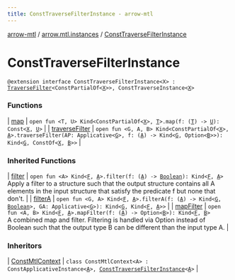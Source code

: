 ```yaml
---
title: ConstTraverseFilterInstance - arrow-mtl
---
```


[arrow-mtl](../../index.html) / [arrow.mtl.instances](../index.html) / [ConstTraverseFilterInstance](./index.html)

# ConstTraverseFilterInstance

`@extension interface ConstTraverseFilterInstance<X> : `[`TraverseFilter`](../../arrow.mtl.typeclasses/-traverse-filter/index.html)`<ConstPartialOf<`[`X`](index.html#X)`>>, ConstTraverseInstance<`[`X`](index.html#X)`>`

### Functions

| [map](map.html) | `open fun <T, U> Kind<ConstPartialOf<`[`X`](index.html#X)`>, `[`T`](map.html#T)`>.map(f: (`[`T`](map.html#T)`) -> `[`U`](map.html#U)`): Const<`[`X`](index.html#X)`, `[`U`](map.html#U)`>` |
| [traverseFilter](traverse-filter.html) | `open fun <G, A, B> Kind<ConstPartialOf<`[`X`](index.html#X)`>, `[`A`](traverse-filter.html#A)`>.traverseFilter(AP: Applicative<`[`G`](traverse-filter.html#G)`>, f: (`[`A`](traverse-filter.html#A)`) -> Kind<`[`G`](traverse-filter.html#G)`, Option<`[`B`](traverse-filter.html#B)`>>): Kind<`[`G`](traverse-filter.html#G)`, ConstOf<`[`X`](index.html#X)`, `[`B`](traverse-filter.html#B)`>>` |

### Inherited Functions

| [filter](../../arrow.mtl.typeclasses/-traverse-filter/filter.html) | `open fun <A> Kind<`[`F`](../../arrow.mtl.typeclasses/-traverse-filter/index.html#F)`, `[`A`](../../arrow.mtl.typeclasses/-traverse-filter/filter.html#A)`>.filter(f: (`[`A`](../../arrow.mtl.typeclasses/-traverse-filter/filter.html#A)`) -> `[`Boolean`](https://kotlinlang.org/api/latest/jvm/stdlib/kotlin/-boolean/index.html)`): Kind<`[`F`](../../arrow.mtl.typeclasses/-traverse-filter/index.html#F)`, `[`A`](../../arrow.mtl.typeclasses/-traverse-filter/filter.html#A)`>`<br>Apply a filter to a structure such that the output structure contains all A elements in the input structure that satisfy the predicate f but none that don't. |
| [filterA](../../arrow.mtl.typeclasses/-traverse-filter/filter-a.html) | `open fun <G, A> Kind<`[`F`](../../arrow.mtl.typeclasses/-traverse-filter/index.html#F)`, `[`A`](../../arrow.mtl.typeclasses/-traverse-filter/filter-a.html#A)`>.filterA(f: (`[`A`](../../arrow.mtl.typeclasses/-traverse-filter/filter-a.html#A)`) -> Kind<`[`G`](../../arrow.mtl.typeclasses/-traverse-filter/filter-a.html#G)`, `[`Boolean`](https://kotlinlang.org/api/latest/jvm/stdlib/kotlin/-boolean/index.html)`>, GA: Applicative<`[`G`](../../arrow.mtl.typeclasses/-traverse-filter/filter-a.html#G)`>): Kind<`[`G`](../../arrow.mtl.typeclasses/-traverse-filter/filter-a.html#G)`, Kind<`[`F`](../../arrow.mtl.typeclasses/-traverse-filter/index.html#F)`, `[`A`](../../arrow.mtl.typeclasses/-traverse-filter/filter-a.html#A)`>>` |
| [mapFilter](../../arrow.mtl.typeclasses/-traverse-filter/map-filter.html) | `open fun <A, B> Kind<`[`F`](../../arrow.mtl.typeclasses/-traverse-filter/index.html#F)`, `[`A`](../../arrow.mtl.typeclasses/-traverse-filter/map-filter.html#A)`>.mapFilter(f: (`[`A`](../../arrow.mtl.typeclasses/-traverse-filter/map-filter.html#A)`) -> Option<`[`B`](../../arrow.mtl.typeclasses/-traverse-filter/map-filter.html#B)`>): Kind<`[`F`](../../arrow.mtl.typeclasses/-traverse-filter/index.html#F)`, `[`B`](../../arrow.mtl.typeclasses/-traverse-filter/map-filter.html#B)`>`<br>A combined map and filter. Filtering is handled via Option instead of Boolean such that the output type B can be different than the input type A. |

### Inheritors

| [ConstMtlContext](../-const-mtl-context/index.html) | `class ConstMtlContext<A> : ConstApplicativeInstance<`[`A`](../-const-mtl-context/index.html#A)`>, `[`ConstTraverseFilterInstance`](./index.html)`<`[`A`](../-const-mtl-context/index.html#A)`>` |

